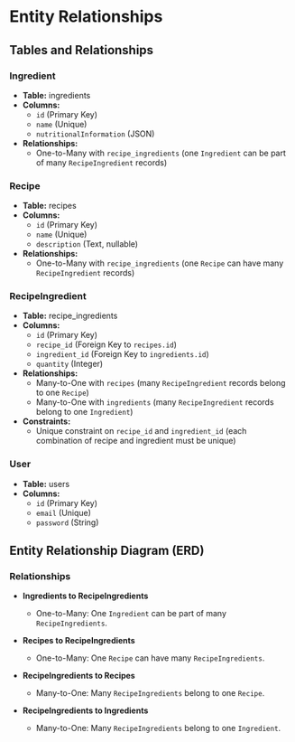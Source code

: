 
# Entity Relationships

## Tables and Relationships

### Ingredient

- **Table:** ingredients
- **Columns:**
    - `id` (Primary Key)
    - `name` (Unique)
    - `nutritionalInformation` (JSON)
- **Relationships:**
    - One-to-Many with `recipe_ingredients` (one `Ingredient` can be part of many `RecipeIngredient` records)

### Recipe

- **Table:** recipes
- **Columns:**
    - `id` (Primary Key)
    - `name` (Unique)
    - `description` (Text, nullable)
- **Relationships:**
    - One-to-Many with `recipe_ingredients` (one `Recipe` can have many `RecipeIngredient` records)

### RecipeIngredient

- **Table:** recipe_ingredients
- **Columns:**
    - `id` (Primary Key)
    - `recipe_id` (Foreign Key to `recipes.id`)
    - `ingredient_id` (Foreign Key to `ingredients.id`)
    - `quantity` (Integer)
- **Relationships:**
    - Many-to-One with `recipes` (many `RecipeIngredient` records belong to one `Recipe`)
    - Many-to-One with `ingredients` (many `RecipeIngredient` records belong to one `Ingredient`)
- **Constraints:**
    - Unique constraint on `recipe_id` and `ingredient_id` (each combination of recipe and ingredient must be unique)

### User

- **Table:** users
- **Columns:**
    - `id` (Primary Key)
    - `email` (Unique)
    - `password` (String)

## Entity Relationship Diagram (ERD)


### Relationships

- **Ingredients to RecipeIngredients**
    - One-to-Many: One `Ingredient` can be part of many `RecipeIngredients`.

- **Recipes to RecipeIngredients**
    - One-to-Many: One `Recipe` can have many `RecipeIngredients`.

- **RecipeIngredients to Recipes**
    - Many-to-One: Many `RecipeIngredients` belong to one `Recipe`.

- **RecipeIngredients to Ingredients**
    - Many-to-One: Many `RecipeIngredients` belong to one `Ingredient`.